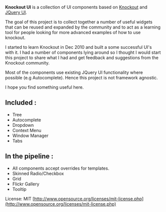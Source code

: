 **Knockout UI** is a collection of UI components based on [Knockout](http://knockoutjs.com/) and [JQuery UI](http://jqueryui.com/). 

The goal of this project is to collect together a number of useful widgets that can be reused and expanded by the community and to act as a learning tool for people looking for more advanced examples of how to use knockout.

I started to learn Knockout in Dec 2010 and built a some successful UI's with it. I had a number of components lying around so I thought I would start this project to share what I had and get feedback and suggestions from the Knockout community. 

Most of the components use existing JQuery UI functionality where possible (e.g Autocomplete). Hence this project is not framework agnostic.

I hope you find something useful here.

Included :
----------

* Tree
* Autocomplete
* Dropdown
* Context Menu
* Window Manager
* Tabs

In the pipeline :
-----------------

* All components accept overrides for templates.
* Skinned Radio/Checkbox
* Grid
* Flickr Gallery
* Tooltip


License: MIT [http://www.opensource.org/licenses/mit-license.php](http://www.opensource.org/licenses/mit-license.php)
